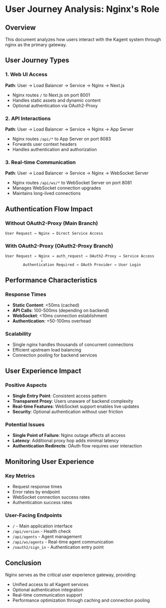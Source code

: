# User Journey Analysis: Nginx's Role

## Overview
This document analyzes how users interact with the Kagent system through nginx as the primary gateway.

## User Journey Types

### 1. Web UI Access
**Path**: User → Load Balancer → Service → Nginx → Next.js
- Nginx routes `/` to Next.js on port 8001
- Handles static assets and dynamic content
- Optional authentication via OAuth2-Proxy

### 2. API Interactions
**Path**: User → Load Balancer → Service → Nginx → App Server
- Nginx routes `/api/*` to App Server on port 8083
- Forwards user context headers
- Handles authentication and authorization

### 3. Real-time Communication
**Path**: User → Load Balancer → Service → Nginx → WebSocket Server
- Nginx routes `/api/ws/*` to WebSocket Server on port 8081
- Manages WebSocket connection upgrades
- Maintains long-lived connections

## Authentication Flow Impact

### Without OAuth2-Proxy (Main Branch)
```
User Request → Nginx → Direct Service Access
```

### With OAuth2-Proxy (OAuth2-Proxy Branch)
```
User Request → Nginx → auth_request → OAuth2-Proxy → Service Access
                ↓
        Authentication Required → OAuth Provider → User Login
```

## Performance Characteristics

### Response Times
- **Static Content**: <50ms (cached)
- **API Calls**: 100-500ms (depending on backend)
- **WebSocket**: <10ms connection establishment
- **Authentication**: +50-100ms overhead

### Scalability
- Single nginx handles thousands of concurrent connections
- Efficient upstream load balancing
- Connection pooling for backend services

## User Experience Impact

### Positive Aspects
- **Single Entry Point**: Consistent access pattern
- **Transparent Proxy**: Users unaware of backend complexity
- **Real-time Features**: WebSocket support enables live updates
- **Security**: Optional authentication without user friction

### Potential Issues
- **Single Point of Failure**: Nginx outage affects all access
- **Latency**: Additional proxy hop adds minimal latency
- **Authentication Redirects**: OAuth flow requires user interaction

## Monitoring User Experience

### Key Metrics
- Request response times
- Error rates by endpoint
- WebSocket connection success rates
- Authentication success rates

### User-Facing Endpoints
- `/` - Main application interface
- `/api/version` - Health check
- `/api/agents` - Agent management
- `/api/ws/agents` - Real-time agent communication
- `/oauth2/sign_in` - Authentication entry point

## Conclusion

Nginx serves as the critical user experience gateway, providing:
- Unified access to all Kagent services
- Optional authentication integration
- Real-time communication support
- Performance optimization through caching and connection pooling 
